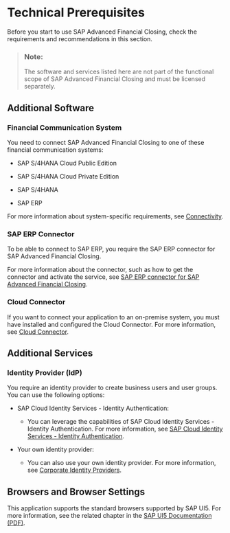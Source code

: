 <!-- loio13dbd046610847ca9726dbd23c8af5b7 -->

# Technical Prerequisites

Before you start to use SAP Advanced Financial Closing, check the requirements and recommendations in this section.

> ### Note:  
> The software and services listed here are not part of the functional scope of SAP Advanced Financial Closing and must be licensed separately.



<a name="loio13dbd046610847ca9726dbd23c8af5b7__section_itr_24d_kjb"/>

## Additional Software



### Financial Communication System

You need to connect SAP Advanced Financial Closing to one of these financial communication systems:

-   SAP S/4HANA Cloud Public Edition

-   SAP S/4HANA Cloud Private Edition

-   SAP S/4HANA

-   SAP ERP


For more information about system-specific requirements, see [Connectivity](../Connectivity/connectivity-200deae.md).



### SAP ERP Connector

To be able to connect to SAP ERP, you require the SAP ERP connector for SAP Advanced Financial Closing.

For more information about the connector, such as how to get the connector and activate the service, see [SAP ERP connector for SAP Advanced Financial Closing](https://help.sap.com/docs/SAP_ERP_CONNECTOR_FOR_ADVANCED_FINANCIAL_CLOSING).



### Cloud Connector

If you want to connect your application to an on-premise system, you must have installed and configured the Cloud Connector. For more information, see [Cloud Connector](https://help.sap.com/viewer/cca91383641e40ffbe03bdc78f00f681/Cloud/en-US/e6c7616abb5710148cfcf3e75d96d596.html).



<a name="loio13dbd046610847ca9726dbd23c8af5b7__section_gzz_1pd_kjb"/>

## Additional Services



### Identity Provider \(IdP\)

You require an identity provider to create business users and user groups. You can use the following options:

-   SAP Cloud Identity Services - Identity Authentication:

    -   You can leverage the capabilities of SAP Cloud Identity Services - Identity Authentication. For more information, see [SAP Cloud Identity Services - Identity Authentication](https://help.sap.com/docs/IDENTITY_AUTHENTICATION/6d6d63354d1242d185ab4830fc04feb1/d17a116432d24470930ebea41977a888.html).



-   Your own identity provider:

    -   You can also use your own identity provider. For more information, see [Corporate Identity Providers](https://help.sap.com/docs/IDENTITY_AUTHENTICATION/6d6d63354d1242d185ab4830fc04feb1/19f3eca47db643b6aad448b5dc1075ad.html).





## Browsers and Browser Settings

This application supports the standard browsers supported by SAP UI5. For more information, see the related chapter in the [SAP UI5 Documentation \(PDF\)](https://help.sap.com/SAPUI5_PDF/SAPUI5.pdf).

